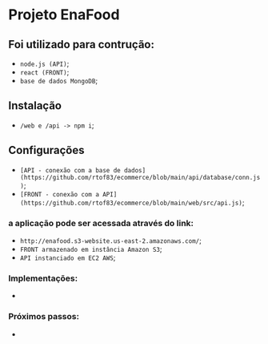 # Projeto EnaFood

## Foi utilizado para contrução:
- `node.js (API)`;
- `react (FRONT)`;
- `base de dados MongoDB`;

## Instalação
- `/web e /api -> npm i`;

## Configurações
- `[API - conexão com a base de dados](https://github.com/rtof83/ecommerce/blob/main/api/database/conn.js)`;
- `[FRONT - conexão com a API](https://github.com/rtof83/ecommerce/blob/main/web/src/api.js)`;

### a aplicação pode ser acessada através do link:
- `http://enafood.s3-website.us-east-2.amazonaws.com/`;
- `FRONT armazenado em instância Amazon S3`;
- `API instanciado em EC2 AWS`;

### Implementações:
-

### Próximos passos:
-
